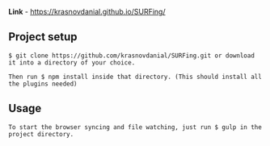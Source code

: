 **Link** - https://krasnovdanial.github.io/SURFing/
## Project setup
```
$ git clone https://github.com/krasnovdanial/SURFing.git or download it into a directory of your choice.
```

```
Then run $ npm install inside that directory. (This should install all the plugins needed)
```

## Usage
```
To start the browser syncing and file watching, just run $ gulp in the project directory.
```
